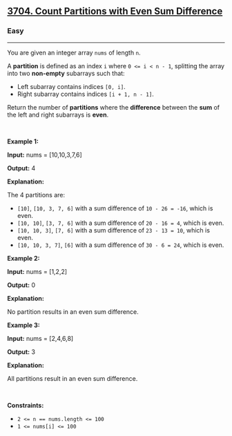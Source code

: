 <h2><a href="https://leetcode.com/problems/count-partitions-with-even-sum-difference/?envType=problem-list-v2&envId=prefix-sum">3704. Count Partitions with Even Sum Difference</a></h2><h3>Easy</h3><hr><p>You are given an integer array <code>nums</code> of length <code>n</code>.</p>

<p>A <strong>partition</strong> is defined as an index <code>i</code> where <code>0 &lt;= i &lt; n - 1</code>, splitting the array into two <strong>non-empty</strong> subarrays such that:</p>

<ul>
	<li>Left subarray contains indices <code>[0, i]</code>.</li>
	<li>Right subarray contains indices <code>[i + 1, n - 1]</code>.</li>
</ul>

<p>Return the number of <strong>partitions</strong> where the <strong>difference</strong> between the <strong>sum</strong> of the left and right subarrays is <strong>even</strong>.</p>

<p>&nbsp;</p>
<p><strong class="example">Example 1:</strong></p>

<div class="example-block">
<p><strong>Input:</strong> <span class="example-io">nums = [10,10,3,7,6]</span></p>

<p><strong>Output:</strong> <span class="example-io">4</span></p>

<p><strong>Explanation:</strong></p>

<p>The 4 partitions are:</p>

<ul>
	<li><code>[10]</code>, <code>[10, 3, 7, 6]</code> with a sum difference of <code>10 - 26 = -16</code>, which is even.</li>
	<li><code>[10, 10]</code>, <code>[3, 7, 6]</code> with a sum difference of <code>20 - 16 = 4</code>, which is even.</li>
	<li><code>[10, 10, 3]</code>, <code>[7, 6]</code> with a sum difference of <code>23 - 13 = 10</code>, which is even.</li>
	<li><code>[10, 10, 3, 7]</code>, <code>[6]</code> with a sum difference of <code>30 - 6 = 24</code>, which is even.</li>
</ul>
</div>

<p><strong class="example">Example 2:</strong></p>

<div class="example-block">
<p><strong>Input:</strong> <span class="example-io">nums = [1,2,2]</span></p>

<p><strong>Output:</strong> <span class="example-io">0</span></p>

<p><strong>Explanation:</strong></p>

<p>No partition results in an even sum difference.</p>
</div>

<p><strong class="example">Example 3:</strong></p>

<div class="example-block">
<p><strong>Input:</strong> <span class="example-io">nums = [2,4,6,8]</span></p>

<p><strong>Output:</strong> <span class="example-io">3</span></p>

<p><strong>Explanation:</strong></p>

<p>All partitions result in an even sum difference.</p>
</div>

<p>&nbsp;</p>
<p><strong>Constraints:</strong></p>

<ul>
	<li><code>2 &lt;= n == nums.length &lt;= 100</code></li>
	<li><code>1 &lt;= nums[i] &lt;= 100</code></li>
</ul>
